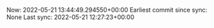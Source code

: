 Now: 2022-05-21 13:44:49.294550+00:00 Earliest commit since sync: None Last sync: 2022-05-21 12:27:23+00:00
